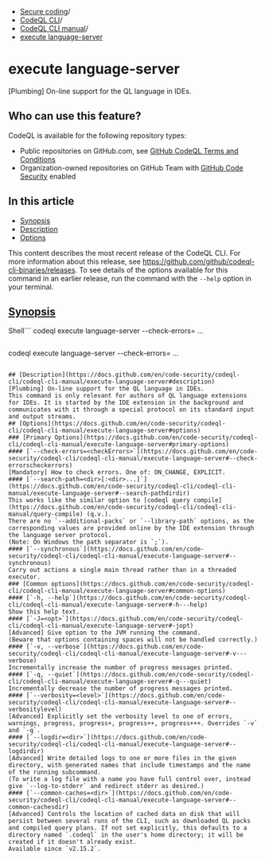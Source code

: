   * [Secure coding](https://docs.github.com/en/code-security "Secure coding")/
  * [CodeQL CLI](https://docs.github.com/en/code-security/codeql-cli "CodeQL CLI")/
  * [CodeQL CLI manual](https://docs.github.com/en/code-security/codeql-cli/codeql-cli-manual "CodeQL CLI manual")/
  * [execute language-server](https://docs.github.com/en/code-security/codeql-cli/codeql-cli-manual/execute-language-server "execute language-server")


# execute language-server
[Plumbing] On-line support for the QL language in IDEs.
## Who can use this feature?
CodeQL is available for the following repository types:
  * Public repositories on GitHub.com, see [GitHub CodeQL Terms and Conditions](https://github.com/github/codeql-cli-binaries/blob/main/LICENSE.md)
  * Organization-owned repositories on GitHub Team with [GitHub Code Security](https://docs.github.com/en/get-started/learning-about-github/about-github-advanced-security) enabled


## In this article
  * [Synopsis](https://docs.github.com/en/code-security/codeql-cli/codeql-cli-manual/execute-language-server#synopsis)
  * [Description](https://docs.github.com/en/code-security/codeql-cli/codeql-cli-manual/execute-language-server#description)
  * [Options](https://docs.github.com/en/code-security/codeql-cli/codeql-cli-manual/execute-language-server#options)


This content describes the most recent release of the CodeQL CLI. For more information about this release, see <https://github.com/github/codeql-cli-binaries/releases>.
To see details of the options available for this command in an earlier release, run the command with the `--help` option in your terminal.
## [Synopsis](https://docs.github.com/en/code-security/codeql-cli/codeql-cli-manual/execute-language-server#synopsis)
Shell```
codeql execute language-server --check-errors=<checkErrors> <options>...

```
```
codeql execute language-server --check-errors=<checkErrors> <options>...

```

## [Description](https://docs.github.com/en/code-security/codeql-cli/codeql-cli-manual/execute-language-server#description)
[Plumbing] On-line support for the QL language in IDEs.
This command is only relevant for authors of QL language extensions for IDEs. It is started by the IDE extension in the background and communicates with it through a special protocol on its standard input and output streams.
## [Options](https://docs.github.com/en/code-security/codeql-cli/codeql-cli-manual/execute-language-server#options)
### [Primary Options](https://docs.github.com/en/code-security/codeql-cli/codeql-cli-manual/execute-language-server#primary-options)
#### [`--check-errors=<checkErrors>`](https://docs.github.com/en/code-security/codeql-cli/codeql-cli-manual/execute-language-server#--check-errorscheckerrors)
[Mandatory] How to check errors. One of: ON_CHANGE, EXPLICIT.
#### [`--search-path=<dir>[:<dir>...]`](https://docs.github.com/en/code-security/codeql-cli/codeql-cli-manual/execute-language-server#--search-pathdirdir)
This works like the similar option to [codeql query compile](https://docs.github.com/en/code-security/codeql-cli/codeql-cli-manual/query-compile) (q.v.).
There are no `--additional-packs` or `--library-path` options, as the corresponding values are provided online by the IDE extension through the language server protocol.
(Note: On Windows the path separator is `;`).
#### [`--synchronous`](https://docs.github.com/en/code-security/codeql-cli/codeql-cli-manual/execute-language-server#--synchronous)
Carry out actions a single main thread rather than in a threaded executor.
### [Common options](https://docs.github.com/en/code-security/codeql-cli/codeql-cli-manual/execute-language-server#common-options)
#### [`-h, --help`](https://docs.github.com/en/code-security/codeql-cli/codeql-cli-manual/execute-language-server#-h---help)
Show this help text.
#### [`-J=<opt>`](https://docs.github.com/en/code-security/codeql-cli/codeql-cli-manual/execute-language-server#-jopt)
[Advanced] Give option to the JVM running the command.
(Beware that options containing spaces will not be handled correctly.)
#### [`-v, --verbose`](https://docs.github.com/en/code-security/codeql-cli/codeql-cli-manual/execute-language-server#-v---verbose)
Incrementally increase the number of progress messages printed.
#### [`-q, --quiet`](https://docs.github.com/en/code-security/codeql-cli/codeql-cli-manual/execute-language-server#-q---quiet)
Incrementally decrease the number of progress messages printed.
#### [`--verbosity=<level>`](https://docs.github.com/en/code-security/codeql-cli/codeql-cli-manual/execute-language-server#--verbositylevel)
[Advanced] Explicitly set the verbosity level to one of errors, warnings, progress, progress+, progress++, progress+++. Overrides `-v` and `-q`.
#### [`--logdir=<dir>`](https://docs.github.com/en/code-security/codeql-cli/codeql-cli-manual/execute-language-server#--logdirdir)
[Advanced] Write detailed logs to one or more files in the given directory, with generated names that include timestamps and the name of the running subcommand.
(To write a log file with a name you have full control over, instead give `--log-to-stderr` and redirect stderr as desired.)
#### [`--common-caches=<dir>`](https://docs.github.com/en/code-security/codeql-cli/codeql-cli-manual/execute-language-server#--common-cachesdir)
[Advanced] Controls the location of cached data on disk that will persist between several runs of the CLI, such as downloaded QL packs and compiled query plans. If not set explicitly, this defaults to a directory named `.codeql` in the user's home directory; it will be created if it doesn't already exist.
Available since `v2.15.2`.
